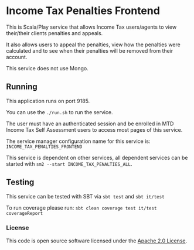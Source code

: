 
# Income Tax Penalties Frontend

This is Scala/Play service that allows Income Tax users/agents to view their/their clients penalties and appeals.

It also allows users to appeal the penalties, view how the penalties were calculated and to see when their penalties will be removed from their account.

This service does not use Mongo.

## Running
This application runs on port 9185.

You can use the `./run.sh` to run the service.

The user must have an authenticated session and be enrolled in MTD Income Tax Self Assessment users to access most pages of this service.

The service manager configuration name for this service is: `INCOME_TAX_PENALTIES_FRONTEND`

This service is dependent on other services, all dependent services can be started with
`sm2 --start INCOME_TAX_PENALTIES_ALL`.

## Testing

This service can be tested with SBT via `sbt test` and `sbt it/test`

To run coverage please run: `sbt clean coverage test it/test coverageReport`

### License

This code is open source software licensed under the [Apache 2.0 License]("http://www.apache.org/licenses/LICENSE-2.0.html").
